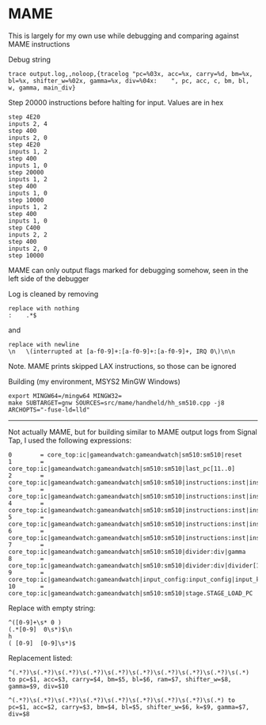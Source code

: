 # MAME

This is largely for my own use while debugging and comparing against MAME instructions

Debug string

```
trace output.log,,noloop,{tracelog "pc=%03x, acc=%x, carry=%d, bm=%x, bl=%x, shifter_w=%02x, gamma=%x, div=%04x:    ", pc, acc, c, bm, bl, w, gamma, main_div}
```

Step 20000 instructions before halting for input. Values are in hex
```
step 4E20
inputs 2, 4
step 400
inputs 2, 0
step 4E20
inputs 1, 2
step 400
inputs 1, 0
step 20000
inputs 1, 2
step 400
inputs 1, 0
step 10000
inputs 1, 2
step 400
inputs 1, 0
step C400
inputs 2, 2
step 400
inputs 2, 0
step 10000
```

MAME can only output flags marked for debugging somehow, seen in the left side of the debugger

Log is cleaned by removing

```regex
replace with nothing
:    .*$
```

and

```regex
replace with newline
\n   \(interrupted at [a-f0-9]+:[a-f0-9]+:[a-f0-9]+, IRQ 0\)\n\n
```

Note. MAME prints skipped LAX instructions, so those can be ignored

Building (my environment, MSYS2 MinGW Windows)

```
export MINGW64=/mingw64 MINGW32=
make SUBTARGET=gnw SOURCES=src/mame/handheld/hh_sm510.cpp -j8 ARCHOPTS="-fuse-ld=lld"
```

----

Not actually MAME, but for building similar to MAME output logs from Signal Tap, I used the following expressions:

```
0        = core_top:ic|gameandwatch:gameandwatch|sm510:sm510|reset
1        = core_top:ic|gameandwatch:gameandwatch|sm510:sm510|last_pc[11..0]
2        = core_top:ic|gameandwatch:gameandwatch|sm510:sm510|instructions:inst|instructions.Acc[3..0]
3        = core_top:ic|gameandwatch:gameandwatch|sm510:sm510|instructions:inst|instructions.carry
4        = core_top:ic|gameandwatch:gameandwatch|sm510:sm510|instructions:inst|instructions.Bm[2..0]
5        = core_top:ic|gameandwatch:gameandwatch|sm510:sm510|instructions:inst|instructions.Bl[3..0]
6        = core_top:ic|gameandwatch:gameandwatch|sm510:sm510|instructions:inst|instructions.shifter_w[7..0]
7        = core_top:ic|gameandwatch:gameandwatch|sm510:sm510|divider:div|gamma
8        = core_top:ic|gameandwatch:gameandwatch|sm510:sm510|divider:div|divider[14..0]
9        = core_top:ic|gameandwatch:gameandwatch|input_config:input_config|input_k[3..0]
10       = core_top:ic|gameandwatch:gameandwatch|sm510:sm510|stage.STAGE_LOAD_PC
```

Replace with empty string:

```
^([0-9]+\s* 0 )
(.*[0-9]  0\s*)$\n
h
( [0-9]  [0-9]\s*)$
```

Replacement listed:

```
^(.*?)\s(.*?)\s(.*?)\s(.*?)\s(.*?)\s(.*?)\s(.*?)\s(.*?)\s(.*?)\s(.*) to pc=$1, acc=$3, carry=$4, bm=$5, bl=$6, ram=$7, shifter_w=$8, gamma=$9, div=$10

^(.*?)\s(.*?)\s(.*?)\s(.*?)\s(.*?)\s(.*?)\s(.*?)\s(.*?)\s(.*) to pc=$1, acc=$2, carry=$3, bm=$4, bl=$5, shifter_w=$6, k=$9, gamma=$7, div=$8
```
